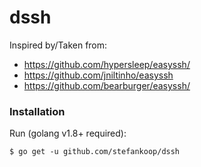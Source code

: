 # dssh

Inspired by/Taken from:
* https://github.com/hypersleep/easyssh/
* https://github.com/jniltinho/easyssh
* https://github.com/bearburger/easyssh/

### Installation ###

  Run (golang v1.8+ required):

    $ go get -u github.com/stefankoop/dssh
